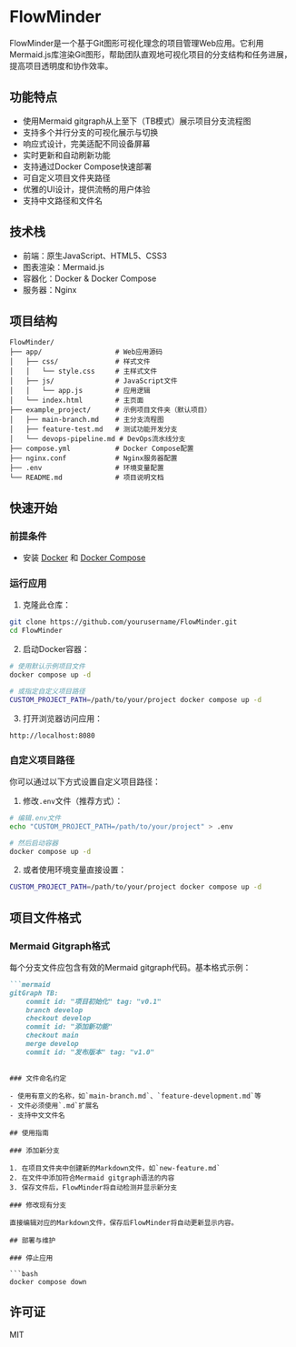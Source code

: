 # FlowMinder

FlowMinder是一个基于Git图形可视化理念的项目管理Web应用。它利用Mermaid.js库渲染Git图形，帮助团队直观地可视化项目的分支结构和任务进展，提高项目透明度和协作效率。

## 功能特点

- 使用Mermaid gitgraph从上至下（TB模式）展示项目分支流程图
- 支持多个并行分支的可视化展示与切换
- 响应式设计，完美适配不同设备屏幕
- 实时更新和自动刷新功能
- 支持通过Docker Compose快速部署
- 可自定义项目文件夹路径
- 优雅的UI设计，提供流畅的用户体验
- 支持中文路径和文件名

## 技术栈

- 前端：原生JavaScript、HTML5、CSS3
- 图表渲染：Mermaid.js
- 容器化：Docker & Docker Compose
- 服务器：Nginx

## 项目结构

```
FlowMinder/
├── app/                  # Web应用源码
│   ├── css/              # 样式文件
│   │   └── style.css     # 主样式文件
│   ├── js/               # JavaScript文件
│   │   └── app.js        # 应用逻辑
│   └── index.html        # 主页面
├── example_project/      # 示例项目文件夹（默认项目）
│   ├── main-branch.md    # 主分支流程图
│   ├── feature-test.md   # 测试功能开发分支
│   └── devops-pipeline.md # DevOps流水线分支
├── compose.yml           # Docker Compose配置
├── nginx.conf            # Nginx服务器配置
├── .env                  # 环境变量配置
└── README.md             # 项目说明文档
```

## 快速开始

### 前提条件

- 安装 [Docker](https://www.docker.com/get-started) 和 [Docker Compose](https://docs.docker.com/compose/install/)

### 运行应用

1. 克隆此仓库：

```bash
git clone https://github.com/yourusername/FlowMinder.git
cd FlowMinder
```

2. 启动Docker容器：

```bash
# 使用默认示例项目文件
docker compose up -d

# 或指定自定义项目路径
CUSTOM_PROJECT_PATH=/path/to/your/project docker compose up -d
```

3. 打开浏览器访问应用：

```
http://localhost:8080
```

### 自定义项目路径

你可以通过以下方式设置自定义项目路径：

1. 修改`.env`文件（推荐方式）：

```bash
# 编辑.env文件
echo "CUSTOM_PROJECT_PATH=/path/to/your/project" > .env

# 然后启动容器
docker compose up -d
```

2. 或者使用环境变量直接设置：

```bash
CUSTOM_PROJECT_PATH=/path/to/your/project docker compose up -d
```

## 项目文件格式

### Mermaid Gitgraph格式

每个分支文件应包含有效的Mermaid gitgraph代码。基本格式示例：

```markdown
```mermaid
gitGraph TB:
    commit id: "项目初始化" tag: "v0.1"
    branch develop
    checkout develop
    commit id: "添加新功能"
    checkout main
    merge develop
    commit id: "发布版本" tag: "v1.0"
```
```

### 文件命名约定

- 使用有意义的名称，如`main-branch.md`、`feature-development.md`等
- 文件必须使用`.md`扩展名
- 支持中文文件名

## 使用指南

### 添加新分支

1. 在项目文件夹中创建新的Markdown文件，如`new-feature.md`
2. 在文件中添加符合Mermaid gitgraph语法的内容
3. 保存文件后，FlowMinder将自动检测并显示新分支

### 修改现有分支

直接编辑对应的Markdown文件，保存后FlowMinder将自动更新显示内容。

## 部署与维护

### 停止应用

```bash
docker compose down
```

## 许可证

MIT 